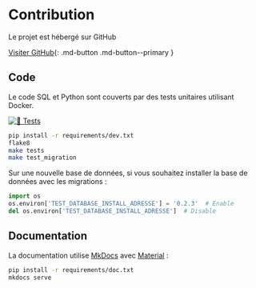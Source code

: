 # Contribution

Le projet est hébergé sur GitHub

[Visiter GitHub](https://github.com/3liz/qgis-gestion_base_adresse-plugin/){: .md-button .md-button--primary }

## Code

Le code SQL et Python sont couverts par des tests unitaires utilisant Docker.

[![🎳 Tests](https://github.com/3liz/qgis-gestion_base_adresse-plugin/actions/workflows/ci.yml/badge.svg)](https://github.com/3liz/qgis-gestion_base_adresse-plugin/actions/workflows/ci.yml)

```bash
pip install -r requirements/dev.txt
flake8
make tests
make test_migration
```

Sur une nouvelle base de données, si vous souhaitez installer la base de données avec les migrations :

```python
import os
os.environ['TEST_DATABASE_INSTALL_ADRESSE'] = '0.2.3'  # Enable
del os.environ['TEST_DATABASE_INSTALL_ADRESSE']  # Disable
```

## Documentation

La documentation utilise [MkDocs](https://www.mkdocs.org/) avec [Material](https://squidfunk.github.io/mkdocs-material/) :

```bash
pip install -r requirements/doc.txt
mkdocs serve
```
